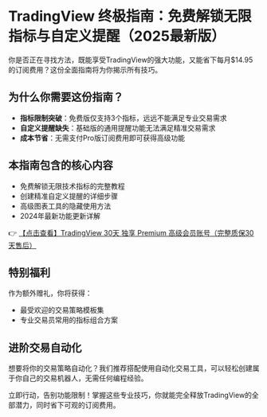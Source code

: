 # TradingView 终极指南：免费解锁无限指标与自定义提醒（2025最新版）

你是否正在寻找方法，既能享受TradingView的强大功能，又能省下每月$14.95的订阅费用？这份全面指南将为你揭示所有技巧。

## 为什么你需要这份指南？

- **指标限制突破**：免费版仅支持3个指标，远远不能满足专业交易需求
- **自定义提醒缺失**：基础版的通用提醒功能无法满足精准交易需求
- **成本节省**：无需支付Pro版订阅费用即可获得高级功能

## 本指南包含的核心内容

- 免费解锁无限技术指标的完整教程
- 创建精准自定义提醒的详细步骤
- 高级图表工具的隐藏使用方法
- 2024年最新功能更新详解

👉 [【点击查看】TradingView 30天 独享 Premium 高级会员账号（完整质保30天售后）](https://bit.ly/TradingView-Pro)

## 特别福利

作为额外赠礼，你将获得：
- 最受欢迎的交易策略模板集
- 专业交易员常用的指标组合方案

## 进阶交易自动化

想要将你的交易策略自动化？我们推荐搭配使用自动化交易工具，可以轻松创建属于你自己的交易机器人，无需任何编程经验。

立即行动，告别功能限制！掌握这些专业技巧，你就能完全释放TradingView的全部潜力，同时省下可观的订阅费用。